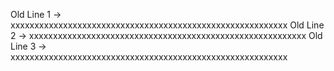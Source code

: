 Old Line 1 -> xxxxxxxxxxxxxxxxxxxxxxxxxxxxxxxxxxxxxxxxxxxxxxxxxxxxxxxxxx
Old Line 2 -> xxxxxxxxxxxxxxxxxxxxxxxxxxxxxxxxxxxxxxxxxxxxxxxxxxxxxxxxxx
Old Line 3 -> xxxxxxxxxxxxxxxxxxxxxxxxxxxxxxxxxxxxxxxxxxxxxxxxxxxxxxxxxx
